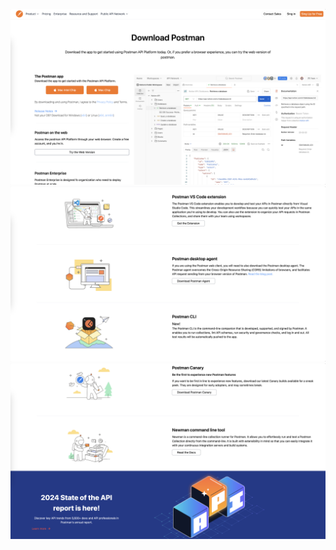 ![image alt](https://github.com/santoshnaya/Postman-clone/blob/1a52beea73c802d58562af446bab4b6e2ea598b1/1.png)
![image alt](https://github.com/santoshnaya/Postman-clone/blob/1a52beea73c802d58562af446bab4b6e2ea598b1/2.png)
![image alt](https://github.com/santoshnaya/Postman-clone/blob/1a52beea73c802d58562af446bab4b6e2ea598b1/3.png)
